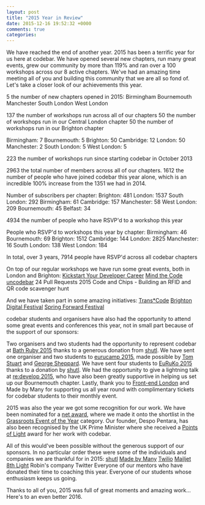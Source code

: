```yaml
---
layout: post
title: "2015 Year in Review"
date: 2015-12-16 19:52:32 +0000
comments: true
categories: 
---
```


We have reached the end of another year. 2015 has been a terrific year for us here at codebar. We have opened several new chapters, run many great events, grew our community by more than 119% and ran over a 100 workshops across our 8 active chapters. We've had an amazing time meeting all of you and building this community that we are all so fond of. Let's take a closer look of our achievements this year.

5 the number of new chapters opened in 2015:
Birmingham
Bournemouth
Manchester
South London
West London

137 the number of workshops run across all of our chapters
50 the number of workshops run in our Central London chapter 
50 the number of workshops run in our Brighton chapter

Birmingham: 7
Bournemouth: 5
Brighton: 50
Cambridge: 12
London: 50
Manchester: 2
South London: 5
West London: 5

223 the number of workshops run since starting codebar in October 2013

2963 the total number of members across all of our chapters. 1612 the number of people who have joined codebar this year alone, which is an incredible 100% increase from the 1351 we had in 2014.


Number of subscribers per chapter:
Brighton: 481
London: 1537
South London: 292
Birmingham: 61
Cambridge: 157
Manchester: 58
West London: 209
Bournemouth: 45
Belfast: 34

4934 the number of people who have RSVP'd to a workshop this year
 
People who RSVP'd to workshops this year by chapter:
Birmingham: 46
Bournemouth: 69
Brighton: 1512
Cambridge: 144
London: 2825
Manchester: 16
South London: 138
West London: 184

In total, over 3 years, 7914 people have RSVP'd across all codebar chapters

On top of our regular workshops we have run some great events, both in London and Brighton:
[Kickstart Your Developer Career](http://blog.codebar.io/2015/03/26/kickstart-your-development-career/)
[Mind the Code](http://blog.codebar.io/2015/06/17/mind-the-code/)
[uncodebar](http://blog.codebar.io/2015/10/18/uncodebar/)
24 Pull Requests 2015
Code and Chips - Building an RFID and QR code scavenger hunt

And we have taken part in some amazing initiatives:
[Trans*Code](http://trans-code.org/)
[Brighton Digital Festival](http://brightondigitalfestival.co.uk/)
[Spring Forward Festival](http://wespringforward.com/)

codebar students and organisers have also had the opportunity to attend some great events and conferences this year, not in small part because of the support of our sponsors:

Two organisers and two students had the opportunity to represent codebar at [Bath Ruby 2015](http://2016.bathruby.uk/) thanks to a generous donation from [shutl](https://shutl.com/uk/).
We have sent one organiser and two students to [eurucamp 2015](http://2015.eurucamp.org/), made possible by [Tom Stuart](https://twitter.com/tomstuart) and [George Sheppard](https://twitter.com/fuzzmonkey).
We have sent four students to [EuRuKo 2015](http://www.euruko2015.org/) thanks to a donation by [shutl](https://shutl.com/uk/).
We had the opportunity to give a lightning talk at [re:develop 2015](http://redevelop.io/), who have also been greatly supportive in helping us set up our Bournemouth chapter.
Lastly, thank you to [Front-end London](http://www.frontendlondon.co.uk/) and Made by Many for supporting us all year round with complimentary tickets for codebar students to their monthly event.

2015 was also the year we got some recognition for our work. We have been nominated for a [net award](https://thenetawards.com/), where we made it onto the shortlist in the [Grassroots Event of the Year](https://thenetawards.com/vote/grassroots/) category. Our founder, Despo Pentara, has also been recognised by the UK Prime Minister where she received a [Points of Light](https://www.pointsoflight.gov.uk/coding-access-champion/) award for her work with codebar.

All of this would've been possible without the generous support of our sponsors. In no particular order these were some of the individuals and companies we are thankful for in 2015:
[shutl](https://shutl.com/uk/)
[Made by Many](madebymany.com)
[Twilio](twilio.com)
[Mailjet](https://uk.mailjet.com/)
[8th Light](https://8thlight.com/)
Robin's company
Twitter
Everyone of our mentors who have donated their time to coaching this year. 
Everyone of our students whose enthusiasm keeps us going.

Thanks to all of you, 2015 was full of great moments and amazing work... Here's to an even better 2016.
